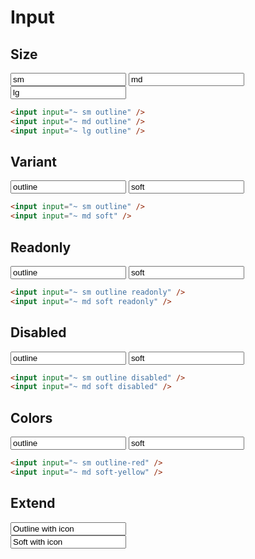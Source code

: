 # Input

## Size

<input input="~ sm outline" value="sm" />
<input input="~ md outline" value="md" />
<input input="~ lg outline" value="lg" />

```html
<input input="~ sm outline" />
<input input="~ md outline" />
<input input="~ lg outline" />
```

## Variant

<input input="~ sm outline" value="outline" />
<input input="~ md soft" value="soft" />

```html
<input input="~ sm outline" />
<input input="~ md soft" />
```

## Readonly

<input input="~ sm outline readonly" value="outline" />
<input input="~ md soft readonly" value="soft" />

```html
<input input="~ sm outline readonly" />
<input input="~ md soft readonly" />
```

## Disabled

<input input="~ sm outline disabled" value="outline" />
<input input="~ md soft disabled" value="soft" />

```html
<input input="~ sm outline disabled" />
<input input="~ md soft disabled" />
```

## Colors

<input input="~ sm outline-red" value="outline" />
<input input="~ md soft-yellow" value="soft" />

```html
<input input="~ sm outline-red" />
<input input="~ md soft-yellow" />
```

## Extend

<div input="~ md outline">
  <i class="i-vscode-icons:file-type-unocss w-1em h-1em" />
  <input value="Outline with icon" />
</div>
<div input="~ md soft">
  <input value="Soft with icon" />
  <i class="i-fxemoji:artistpalette w-1em h-1em" />
</div>
